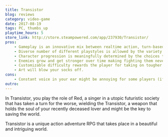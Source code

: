 ```yaml
---
title: Transistor
blog: reviews
category: video-game
date: 2017-08-19
tags: PC, thumbs_up
playtime_hours: 5
store_link: http://store.steampowered.com/app/237930/Transistor/
pros:
    - Gameplay is an innovative mix between realtime action, turn-based tactics and strategic planning that feels great.
    - Diverse number of different playstyles is allowed by the variety of abilities and how they work with each other.
    - Character progression is meaningfully determined by the choices the player makes on every level up.
    - Enemies grow and get stronger over time making fighting them never dull.
    - Customizable difficulty rewards the player for taking on tougher challenges.
    - Art will blow your socks off.
cons:
    - Constant voice in your ear might be annoying for some players (if you played Bastion and loved the Narrator then you will probably love this too though!)
outro:
---
```

In Transistor, you play the role of Red, a singer in a utopic futuristic society that has taken a turn for the worse, wielding the Transistor, a weapon that holds the soul of your recently deceased lover and might be the key to saving the world.

Transistor is a unique action adventure RPG that takes place in a beautiful and intriguing world.
